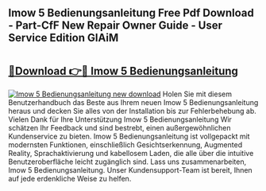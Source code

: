 ## Imow 5 Bedienungsanleitung Free Pdf Download - Part-CfF New Repair Owner Guide - User Service Edition GlAiM

# <h2><a href="http://df5h1if.blite.top/?on=Imow+5+Bedienungsanleitung">🔗Download 👉🔴 Imow 5 Bedienungsanleitung</a></h2>

[![Imow 5 Bedienungsanleitung new download](https://i.imgur.com/lujVjoI.png)](http://df5h1if.blite.top/?on=Imow+5+Bedienungsanleitung)
Holen Sie mit diesem Benutzerhandbuch das Beste aus Ihrem neuen Imow 5 Bedienungsanleitung heraus und decken Sie alles von der Installation bis zur Fehlerbehebung ab. Vielen Dank für Ihre Unterstützung Imow 5 Bedienungsanleitung Wir schätzen Ihr Feedback und sind bestrebt, einen außergewöhnlichen Kundenservice zu bieten. Imow 5 Bedienungsanleitung ist vollgepackt mit modernsten Funktionen, einschließlich Gesichtserkennung, Augmented Reality, Sprachaktivierung und kabellosem Laden, die alle über die intuitive Benutzeroberfläche leicht zugänglich sind. Lass uns zusammenarbeiten, Imow 5 Bedienungsanleitung. Unser Kundensupport-Team ist bereit, Ihnen auf jede erdenkliche Weise zu helfen.
